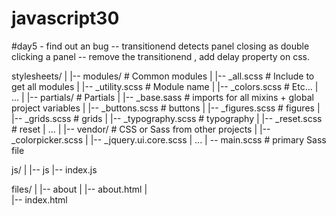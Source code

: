 # javascript30

#day5 - find out an bug
-- transitionend detects panel closing as double clicking a panel
-- remove the transitionend , add delay property on css.




stylesheets/
|
|-- modules/              # Common modules
|   |-- _all.scss         # Include to get all modules
|   |-- _utility.scss     # Module name
|   |-- _colors.scss      # Etc...
|   ...
|
|-- partials/             # Partials
|   |-- _base.sass        # imports for all mixins + global project variables
|   |-- _buttons.scss     # buttons
|   |-- _figures.scss     # figures
|   |-- _grids.scss       # grids
|   |-- _typography.scss  # typography
|   |-- _reset.scss       # reset
|   ...
|
|-- vendor/               # CSS or Sass from other projects
|   |-- _colorpicker.scss
|   |-- _jquery.ui.core.scss
|   ...
|
-- main.scss            # primary Sass file


js/
|
|-- js
    |-- index.js


files/
|
|-- about
|   |-- about.html
|    
|-- index.html
